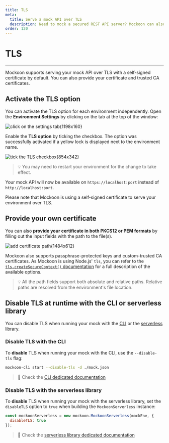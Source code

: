 ```yaml
---
title: TLS
meta:
  title: Serve a mock API over TLS
  description: Need to mock a secured REST API server? Mockoon can also do this by serving over TLS with a self-signed certificate
order: 120
---
```


# TLS

---

Mockoon supports serving your mock API over TLS with a self-signed certificate by default. You can also provide your certificate and trusted CA certificates.

## Activate the TLS option

You can activate the TLS option for each environment independently. Open the **Environment Settings** by clicking on the tab at the top of the window:

![click on the settings tab{1198x160}](docs-img:open-environment-settings.png)

Enable the **TLS option** by ticking the checkbox. The option was successfully activated if a yellow lock is displayed next to the environment name.

![tick the TLS checkbox{854x342}](docs-img:enable-tls.png)

> 💡 You may need to restart your environment for the change to take effect.

Your mock API will now be available on `https://localhost:port` instead of `http://localhost:port`.

Please note that Mockoon is using a self-signed certificate to serve your environment over TLS.

## Provide your own certificate

You can also **provide your certificate in both PKCS12 or PEM formats** by filling out the input fields with the path to the file(s).

![add certificate path{1484x612}](docs-img:enable-tls-custom-certificate.png)

Mockoon also supports passphrase-protected keys and custom-trusted CA certificates. As Mockoon is using Node.js' `tls`, you can refer to the [`tls.createSecureContext()` documentation](https://nodejs.org/dist/latest-v20.x/docs/api/tls.html#tlscreatesecurecontextoptions) for a full description of the available options.

> 💡 All the path fields support both absolute and relative paths. Relative paths are resolved from the environment's file location.

## Disable TLS at runtime with the CLI or serverless library

You can disable TLS when running your mock with the [CLI](/cli/) or the [serverless library](/serverless/).

### Disable TLS with the CLI

To **disable** TLS when running your mock with the CLI, use the `--disable-tls` flag:

```bash
mockoon-cli start --disable-tls -d ./mock.json
```

> 📘 Check the [CLI dedicated documentation](https://github.com/mockoon/mockoon/tree/main/packages/cli#readme)

### Disable TLS with the serverless library

To **disable** TLS when running your mock with the serverless library, set the `disableTLS` option to `true` when building the `MockoonServerless` instance:

```javascript
const mockoonServerless = new mockoon.MockoonServerless(mockEnv, {
  disableTLS: true
});
```

> 📘 Check the [serverless library dedicated documentation](https://github.com/mockoon/mockoon/tree/main/packages/serverless#readme)
